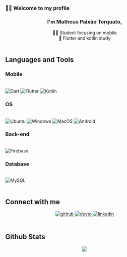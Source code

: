 ### 👋🏻 Welcome to my profile  
### <div align="center">I'm Matheus Paixão Torquato,</div>  
  

<div align="center">👨‍💻 Student focusing on mobile</div>  
  

<div align="center">📖 Flutter and kotlin study</div>  
  

  
  

<br/>  


## Languages and Tools  

### Mobile  
<div style="display: inline_block"><br/>
  <img align="center" alt="Dart" src="https://img.shields.io/badge/Dart-%230175C2.svg?logo=dart&logoColor=white" />
  <img align="center" alt="Flutter" src="https://img.shields.io/badge/Flutter-02569B?logo=flutter&logoColor=fff" />
  <img align="center" alt="Kotlin" src="https://img.shields.io/badge/Kotlin-%237F52FF.svg?logo=kotlin&logoColor=white" />
</div>

### OS
<div style="display: inline_block"><br/>
  <img align="center" alt="Ubuntu" src="https://img.shields.io/badge/Ubuntu-E95420?logo=ubuntu&logoColor=white" />
  <img align="center" alt="Windows" src="https://custom-icon-badges.demolab.com/badge/Windows-0078D6?logo=windows11&logoColor=white" />
  <img align="center" alt="MacOS" src="https://img.shields.io/badge/macOS-000000?logo=apple&logoColor=F0F0F0" />
  <img align="center" alt="Android" src="https://img.shields.io/badge/Android-3DDC84?logo=android&logoColor=white" />
</div>

### Back-end  
<div style="display: inline_block"><br/>
  <img align="center" alt="Firebase" src="https://img.shields.io/badge/Firebase-039BE5?logo=Firebase&logoColor=white" />
</div>

### Database
<div style="display: inline_block"><br/>
  <img align="center" alt="MySQL" src="https://img.shields.io/badge/MySQL-4479A1?logo=mysql&logoColor=fff" />
</div>
  

<br/>  


## Connect with me  
<div align="center">
<a href="https://github.com/MatheusPTorquato" target="_blank">
<img src=https://img.shields.io/badge/github-%2324292e.svg?&style=for-the-badge&logo=github&logoColor=white alt=github style="margin-bottom: 5px;" />
</a>
<a href="https://dev.to/matheusptorquato" target="_blank">
<img src=https://img.shields.io/badge/dev.to-%2308090A.svg?&style=for-the-badge&logo=dev.to&logoColor=white alt=devto style="margin-bottom: 5px;" />
</a>
<a href="https://linkedin.com/in/matheusptorquato" target="_blank">
<img src=https://img.shields.io/badge/linkedin-%231E77B5.svg?&style=for-the-badge&logo=linkedin&logoColor=white alt=linkedin style="margin-bottom: 5px;" />
</a>  
</div>  
  

<br/>  


## Github Stats  
<div align="center"><img src="https://github-readme-stats.vercel.app/api/top-langs/?username=MatheusPTorquato&hide_border=true&layout=compact" align="center" /></div>  

<br/>  
